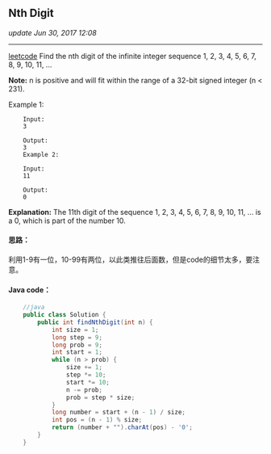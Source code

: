 ## Nth Digit
_update Jun 30, 2017 12:08_

---
[leetcode](https://leetcode.com/problems/nth-digit/#/description)
Find the nth digit of the infinite integer sequence 1, 2, 3, 4, 5, 6, 7, 8, 9, 10, 11, ...

**Note:**
n is positive and will fit within the range of a 32-bit signed integer (n < 231).

Example 1:
        
        Input:
        3
        
        Output:
        3
        Example 2:
        
        Input:
        11
        
        Output:
        0
        
**Explanation:**
The 11th digit of the sequence 1, 2, 3, 4, 5, 6, 7, 8, 9, 10, 11, ... is a 0, which is part of the number 10.

#### 思路：
利用1-9有一位，10-99有两位，以此类推往后面数，但是code的细节太多，要注意。

#### Java code：
```java
    //java
    public class Solution {
        public int findNthDigit(int n) {
            int size = 1;
            long step = 9;
            long prob = 9;
            int start = 1;
            while (n > prob) {
                size += 1;
                step *= 10;
                start *= 10;
                n -= prob;
                prob = step * size;
            }
            long number = start + (n - 1) / size;
            int pos = (n - 1) % size;
            return (number + "").charAt(pos) - '0';
        }
    }
```